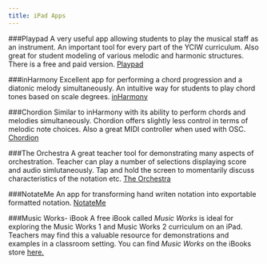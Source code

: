 ```yaml
---
title: iPad Apps
---
```


###Playpad
A very useful app allowing students to play the musical staff as an instrument.  An important tool for every part of the YCIW curriculum. Also great for student modeling of various melodic and harmonic structures. 
There is a free and paid version. [Playpad](https://itunes.apple.com/us/app/playpad.-music-theory-stave/id551346686?mt=8)


###inHarmony
Excellent app for performing a chord progression and a diatonic melody simultaneously. An intuitive way for students to play chord tones based on scale degrees. [inHarmony](https://itunes.apple.com/us/app/inharmony/id526295009?mt=8)


###Chordion
Similar to inHarmony with its ability to perform chords and melodies simultaneously. Chordion offers slightly less control in terms of melodic note choices. Also a great MIDI controller when used with OSC. [Chordion](https://itunes.apple.com/us/app/chordion-musical-instrument/id552182095?mt=8)

###The Orchestra
A great teacher tool for demonstrating many aspects of orchestration. Teacher can play a number of selections displaying score and audio simlutaneously. Tap and hold the screen to momentarily discuss characteristics of the notation etc. [The Orchestra](https://itunes.apple.com/us/app/the-orchestra/id560078788?mt=8)


###NotateMe
An app for transforming hand writen notation into exportable formatted notation. [NotateMe](https://itunes.apple.com/us/app/notateme/id699470139?mt=8)


###Music Works- iBook
A free iBook called *Music Works* is ideal for exploring the Music Works 1 and Music Works 2 curriculum on an iPad. Teachers may find this a valuable resource for demonstrations and examples in a classroom setting. You can find *Music Works* on the iBooks store [here.](https://itunes.apple.com/us/book/music-works/id591561177?mt=13)



